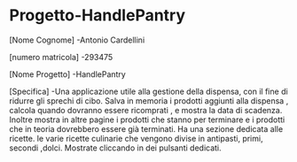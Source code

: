 # Progetto-HandlePantry

[Nome Cognome]
-Antonio Cardellini

[numero matricola]
-293475

[Nome Progetto]
-HandlePantry


[Specifica]
-Una applicazione utile alla gestione della dispensa, con il fine di ridurre gli sprechi di cibo.
Salva in memoria i prodotti aggiunti alla dispensa , calcola quando dovranno essere ricomprati , e mostra la data di scadenza. Inoltre mostra in altre pagine i prodotti che stanno per terminare e i prodotti che in teoria dovrebbero essere già terminati.
Ha una sezione dedicata alle ricette. le varie ricette culinarie che vengono divise in antipasti, primi, secondi ,dolci. Mostrate cliccando in dei pulsanti dedicati. 
